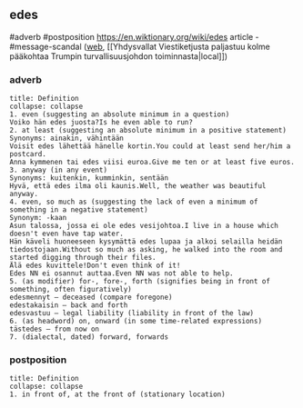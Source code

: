 ## edes
#adverb #postposition
https://en.wiktionary.org/wiki/edes
article - #message-scandal ([web](https://www.hs.fi/maailma/art-2000011125948.html), [[Yhdysvallat  Viestiketjusta paljastuu kolme pääkohtaa Trumpin turvallisuusjohdon toiminnasta|local]])
### adverb
```ad-note
title: Definition
collapse: collapse
1. even (suggesting an absolute minimum in a question)
Voiko hän edes juosta?Is he even able to run?
2. at least (suggesting an absolute minimum in a positive statement)
Synonyms: ainakin, vähintään
Voisit edes lähettää hänelle kortin.You could at least send her/him a postcard.
Anna kymmenen tai edes viisi euroa.Give me ten or at least five euros.
3. anyway (in any event)
Synonyms: kuitenkin, kumminkin, sentään
Hyvä, että edes ilma oli kaunis.Well, the weather was beautiful anyway.
4. even, so much as (suggesting the lack of even a minimum of something in a negative statement)
Synonym: -kaan
Asun talossa, jossa ei ole edes vesijohtoa.I live in a house which doesn't even have tap water.
Hän käveli huoneeseen kysymättä edes lupaa ja alkoi selailla heidän tiedostojaan.Without so much as asking, he walked into the room and started digging through their files.
Älä edes kuvittele!Don't even think of it!
Edes NN ei osannut auttaa.Even NN was not able to help.
5. (as modifier) for-, fore-, forth (signifies being in front of something, often figuratively)
edesmennyt ― deceased (compare foregone)
edestakaisin ― back and forth
edesvastuu ― legal liability (liability in front of the law)
6. (as headword) on, onward (in some time-related expressions)
tästedes ― from now on
7. (dialectal, dated) forward, forwards
```
### postposition
```ad-note
title: Definition
collapse: collapse
1. in front of, at the front of (stationary location)
```
